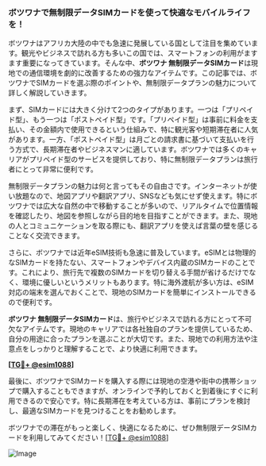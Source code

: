 ### ボツワナで無制限データSIMカードを使って快適なモバイルライフを！

ボツワナはアフリカ大陸の中でも急速に発展している国として注目を集めています。観光やビジネスで訪れる方も多いこの国では、スマートフォンの利用がますます重要になってきています。そんな中、**ボツワナ 無制限データSIMカード**は現地での通信環境を劇的に改善するための強力なアイテムです。この記事では、ボツワナでSIMカードを選ぶ際のポイントや、無制限データプランの魅力について詳しく解説していきます。

まず、SIMカードには大きく分けて2つのタイプがあります。一つは「プリペイド型」、もう一つは「ポストペイド型」です。「プリペイド型」は事前に料金を支払い、その金額内で使用できるという仕組みで、特に観光客や短期滞在者に人気があります。一方、「ポストペイド型」は月ごとの請求書に基づいて支払いを行う方式で、長期滞在者やビジネスマンに適しています。ボツワナでは多くのキャリアがプリペイド型のサービスを提供しており、特に無制限データプランは旅行者にとって非常に便利です。

無制限データプランの魅力は何と言ってもその自由さです。インターネットが使い放題なので、地図アプリや翻訳アプリ、SNSなども気にせず使えます。特にボツワナでは広大な自然の中で移動することが多いので、リアルタイムで位置情報を確認したり、地図を参照しながら目的地を目指すことができます。また、現地の人とコミュニケーションを取る際にも、翻訳アプリを使えば言葉の壁を感じることなく交流できます。

さらに、ボツワナでは近年eSIM技術も急速に普及しています。eSIMとは物理的なSIMカードを持たない、スマートフォンやデバイス内蔵のSIMカードのことです。これにより、旅行先で複数のSIMカードを切り替える手間が省けるだけでなく、環境に優しいというメリットもあります。特に海外渡航が多い方は、eSIM対応の端末を選んでおくことで、現地のSIMカードを簡単にインストールできるので便利です。

**ボツワナ 無制限データSIMカード**は、旅行やビジネスで訪れる方にとって不可欠なアイテムです。現地のキャリアでは各社独自のプランを提供しているため、自分の用途に合ったプランを選ぶことが大切です。また、現地での利用方法や注意点をしっかりと理解することで、より快適に利用できます。

**[[TG💪+ @esim1088](https://t.me/s/esim1088)]**

最後に、ボツワナでSIMカードを購入する際には現地の空港や街中の携帯ショップで購入することもできますが、オンラインで予約しておくと到着後にすぐに利用できるので安心です。特に長期滞在を考えている方は、事前にプランを検討し、最適なSIMカードを見つけることをお勧めします。

ボツワナでの滞在がもっと楽しく、快適になるために、ぜひ無制限データSIMカードを利用してみてください！[[TG💪+ @esim1088](https://t.me/s/esim1088)]

![Image](https://i.postimg.cc/Y0z9fWf4/image.png)